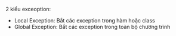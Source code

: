 2 kiểu exceoption:

- Local Exception: Bắt các exception trong hàm hoặc class 
- Global Exception: Bắt các exception trong toàn bộ chương trình
